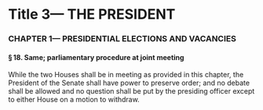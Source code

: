 
# Title 3— THE PRESIDENT
### CHAPTER 1— PRESIDENTIAL ELECTIONS AND VACANCIES
#### § 18. Same; parliamentary procedure at joint meeting

While the two Houses shall be in meeting as provided in this chapter, the President of the Senate shall have power to preserve order; and no debate shall be allowed and no question shall be put by the presiding officer except to either House on a motion to withdraw.
